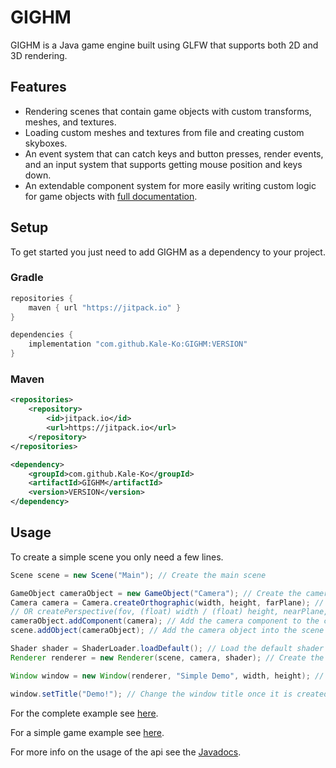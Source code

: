 # GIGHM

GIGHM is a Java game engine built using GLFW that supports both 2D and 3D rendering.

## Features

- Rendering scenes that contain game objects with custom transforms, meshes, and textures.
- Loading custom meshes and textures from file and creating custom skyboxes.
- An event system that can catch keys and button presses, render events, and an input system that supports getting mouse position and keys down.
- An extendable component system for more easily writing custom logic for game objects with [full documentation](https://gighm.kaleko.ga/docs/).

## Setup

To get started you just need to add GIGHM as a dependency to your project.

### Gradle

```gradle
repositories {
    maven { url "https://jitpack.io" }
}
```

```gradle
dependencies {
    implementation "com.github.Kale-Ko:GIGHM:VERSION"
}
```

### Maven

```xml
<repositories>
    <repository>
        <id>jitpack.io</id>
        <url>https://jitpack.io</url>
    </repository>
</repositories>
```

```xml
<dependency>
    <groupId>com.github.Kale-Ko</groupId>
    <artifactId>GIGHM</artifactId>
    <version>VERSION</version>
</dependency>
```

## Usage

To create a simple scene you only need a few lines.

```java
Scene scene = new Scene("Main"); // Create the main scene

GameObject cameraObject = new GameObject("Camera"); // Create the camera object
Camera camera = Camera.createOrthographic(width, height, farPlane); // Create the 2D camera component
// OR createPerspective(fov, (float) width / (float) height, nearPlane, farPlane) for 3D;
cameraObject.addComponent(camera); // Add the camera component to the camera object
scene.addObject(cameraObject); // Add the camera object into the scene

Shader shader = ShaderLoader.loadDefault(); // Load the default shader
Renderer renderer = new Renderer(scene, camera, shader); // Create the renderer with the scene, camera, and shader

Window window = new Window(renderer, "Simple Demo", width, height); // Create the window with the render

window.setTitle("Demo!"); // Change the window title once it is created
```

For the complete example see [here](https://github.com/Kale-Ko/GIGHM/blob/master/src/main/java/io/github/kale_ko/gighm/tests/SimpleTest.java).

For a simple game example see [here](https://github.com/Kale-Ko/GIGHM/blob/master/src/main/java/io/github/kale_ko/gighm/tests/SimpleGame.java).

For more info on the usage of the api see the [Javadocs](https://gighm.kaleko.ga/docs/).
